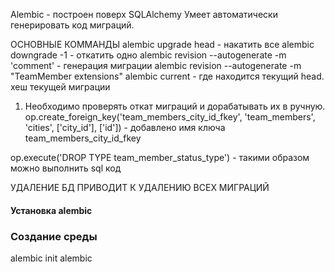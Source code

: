 Alembic - построен поверх SQLAlchemy
Умеет автоматически генерировать код миграций.

ОСНОВНЫЕ КОММАНДЫ
alembic upgrade head - накатить все
alembic downgrade -1 - откатить одно
alembic revision --autogenerate -m 'comment' - генерация миграции
alembic revision --autogenerate -m "TeamMember extensions"
alembic current - где находится текущий head. хеш текущей миграции

1. Необходимо проверять откат миграций и дорабатывать их в ручную.
op.create_foreign_key('team_members_city_id_fkey', 'team_members', 'cities', ['city_id'], ['id']) - добавлено имя ключа team_members_city_id_fkey
   
op.execute('DROP TYPE team_member_status_type') - такими образом можно выполнить sql код 

УДАЛЕНИЕ БД ПРИВОДИТ К УДАЛЕНИЮ ВСЕХ МИГРАЦИЙ


#### Установка alembic
### Создание среды

alembic init alembic 

